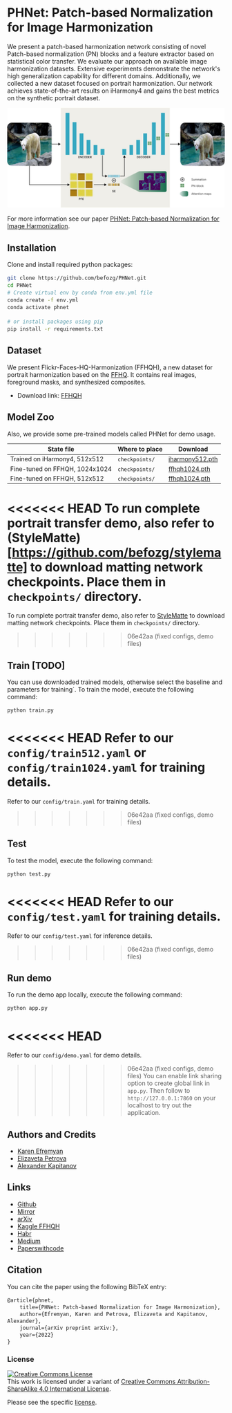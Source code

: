# PHNet: Patch-based Normalization for Image Harmonization

We present a patch-based harmonization network consisting of novel Patch-based normalization (PN) blocks and a feature extractor based on statistical color transfer. We evaluate our approach on available image harmonization datasets. Extensive experiments demonstrate the network's high generalization capability for different domains. Additionally, we collected a new dataset focused on portrait harmonization. Our network achieves state-of-the-art results on iHarmony4 and gains the best metrics on the synthetic portrait dataset.

![example](assets/scheme.jpg)

For more information see our paper [PHNet: Patch-based Normalization for Image Harmonization](https://arxiv.org).

## Installation
Clone and install required python packages:
```bash
git clone https://github.com/befozg/PHNet.git
cd PHNet
# Create virtual env by conda from env.yml file
conda create -f env.yml
conda activate phnet

# or install packages using pip
pip install -r requirements.txt
```

## Dataset
We present Flickr-Faces-HQ-Harmonization (FFHQH), a new dataset for portrait harmonization based on the [FFHQ](https://github.com/NVlabs/ffhq-dataset). It contains real images, foreground masks, and synthesized composites. 

- Download link: [FFHQH](https://n-ws-620xz-pd11.s3pd11.sbercloud.ru/b-ws-620xz-pd11-jux/harmonization/synthetic_ffhq.zip)


## Model Zoo
Also, we provide some pre-trained models called PHNet for demo usage.

| State file                           | Where to place                                   | Download |
|-----------------------------------|-------------------------------------------|----|
| Trained on iHarmony4, 512x512   |   `checkpoints/`        | [iharmony512.pth](https://n-ws-620xz-pd11.s3pd11.sbercloud.ru/b-ws-620xz-pd11-jux/harmonization/iharmony512.pth)|
| Fine-tuned on FFHQH, 1024x1024    |   `checkpoints/`        | [ffhqh1024.pth](https://n-ws-620xz-pd11.s3pd11.sbercloud.ru/b-ws-620xz-pd11-jux/harmonization/ffhqh1024.pth) |
| Fine-tuned on FFHQH, 512x512    |   `checkpoints/`        | [ffhqh1024.pth](https://n-ws-620xz-pd11.s3pd11.sbercloud.ru/b-ws-620xz-pd11-jux/harmonization/ffhqh512.pth) |

<<<<<<< HEAD
To run complete portrait transfer demo, also refer to (StyleMatte)[https://github.com/befozg/stylematte] to download matting network checkpoints. Place them in `checkpoints/` directory.
=======
To run complete portrait transfer demo, also refer to [StyleMatte](https://github.com/befozg/stylematte) to download matting network checkpoints. Place them in `checkpoints/` directory.
>>>>>>> 06e42aa (fixed configs, demo files)

## Train [TODO]
You can use downloaded trained models, otherwise select the baseline and parameters for training`.
To train the model, execute the following command:

```bash
python train.py
```

<<<<<<< HEAD
Refer to our ```config/train512.yaml``` or ```config/train1024.yaml``` for training details.
=======
Refer to our ```config/train.yaml```  for training details.
>>>>>>> 06e42aa (fixed configs, demo files)

## Test
To test the model, execute the following command:

```bash
python test.py
```

<<<<<<< HEAD
Refer to our ```config/test.yaml``` for training details.
=======
Refer to our ```config/test.yaml``` for inference details.
>>>>>>> 06e42aa (fixed configs, demo files)


## Run demo
To run the demo app locally, execute the following command:

```bash
python app.py
```

<<<<<<< HEAD
=======
Refer to our ```config/demo.yaml``` for demo details.
>>>>>>> 06e42aa (fixed configs, demo files)
You can enable link sharing option to create global link in ```app.py```. Then follow to ```http://127.0.0.1:7860``` on your localhost to try out the application.

## Authors and Credits
- [Karen Efremyan](https://www.linkedin.com/in/befozg/)
- [Elizaveta Petrova](https://www.linkedin.com/in/kleinsbotle/)
- [Alexander Kapitanov](https://www.linkedin.com/in/hukenovs)

## Links
- [Github](https://github.com/befozg/PHNet/)
- [Mirror](https://gitlab.aicloud.sbercloud.ru/rndcv/PHNet)
- [arXiv]()
- [Kaggle FFHQH]()
- [Habr]()
- [Medium]()
- [Paperswithcode]()

## Citation
You can cite the paper using the following BibTeX entry:

    @article{phnet,
        title={PHNet: Patch-based Normalization for Image Harmonization},
        author={Efremyan, Karen and Petrova, Elizaveta and Kapitanov, Alexander},
        journal={arXiv preprint arXiv:},
        year={2022}
    }


### License
<a rel="license" href="http://creativecommons.org/licenses/by-sa/4.0/"><img alt="Creative Commons License" style="border-width:0" src="https://i.creativecommons.org/l/by-sa/4.0/88x31.png" /></a><br />This work is licensed under a variant of <a rel="license" href="http://creativecommons.org/licenses/by-sa/4.0/">Creative Commons Attribution-ShareAlike 4.0 International License</a>.

Please see the specific [license](https://github.com/befozg/PHNet/blob/master/license/en_us.pdf).
